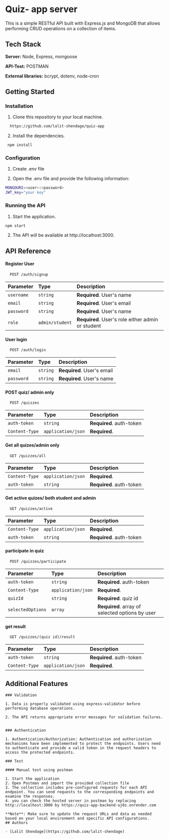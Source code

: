 # Quiz- app server

This is a simple RESTful API built with Express.js and MongoDB that allows performing CRUD operations on a collection of items.


## Tech Stack

**Server:** Node, Express, mongoose

**API-Test:** POSTMAN

**External libraries:** bcrypt, dotenv, node-cron


## Getting Started

### Installation

1. Clone this repository to your local machine.

```bash
  https://github.com/lalit-shendage/quiz-app
```
2. Install the dependencies.

```bash
 npm install
```
### Configuration

1.  Create .env file

2. Open the .env file and provide the following information:

```bash
MONGOURI=<user>:<password>
JWT_key="your key"
```
### Running the API

1. Start the application.

```bash
npm start
```

2. The API will be available at http://localhost:3000.


    
## API Reference


#### Register User

```http
  POST /auth/signup
```

| Parameter | Type     | Description                |
| :-------- | :------- | :------------------------- |
| `username` | `string` | **Required**. User's name |
| `email` | `string` | **Required**. User's email |
| `password` | `string` | **Required**. User's name |
| `role` | `admin/student` | **Required**. User's role either admin or student |

####  User login

```http
  POST /auth/login
```

| Parameter | Type     | Description                |
| :-------- | :------- | :------------------------- |
| `email` | `string` | **Required**. User's email |
| `password` | `string` | **Required**. User's name |



#### POST quiz/ admin only 

```http
  POST /quizzes
```
| Parameter | Type     | Description                       |
| :-------- | :------- | :-------------------------------- |
| `auth-token`      | `string` | **Required**. auth-token |
| `Content-Type`      | `application/json` | **Required**. |

#### Get all quizes/admin only

```http
  GET /quizzes/all
```

| Parameter | Type     | Description                       |
| :-------- | :------- | :-------------------------------- |
| `Content-Type`      | `application/json` | **Required**. |
| `auth-token`      | `string` | **Required**. auth-token |


#### Get active quizes/ both student and admin

```http
  GET /quizzes/active
```

| Parameter | Type     | Description                       |
| :-------- | :------- | :-------------------------------- |
| `Content-Type`      | `application/json` | **Required**. |
| `auth-token`      | `string` | **Required**. auth-token |




#### participate in quiz 
```http
  POST /quizzes/participate
```

| Parameter | Type     | Description                       |
| :-------- | :------- | :-------------------------------- |
| `auth-token`      | `string` | **Required**. auth-token |
| `Content-Type`      | `application/json` | **Required**. |
| `quizId`      | `string` | **Required**. quiz id |
| `selectedOptions`      | `array` | **Required**. array of selected options by user |


#### get result
```http
  GET /quizzes/(quiz id)/result
```

| Parameter | Type     | Description                       |
| :-------- | :------- | :-------------------------------- |
| `auth-token`      | `string` | **Required**. auth-token |
| `Content-Type`      | `application/json` | **Required**. |



## Additional Features


```
### Validation

1. Data is properly validated using express-validator before performing database operations.

2. The API returns appropriate error messages for validation failures.


### Authentication 

1. Authentication/Authorization: Authentication and authorization mechanisms have been implemented to protect the endpoints. Users need to authenticate and provide a valid token in the request headers to access the protected endpoints.

### Test

#### Manual test using postman

1. Start the application
2. Open Postman and import the provided collection file
3. The collection includes pre-configured requests for each API endpoint. You can send requests to the corresponding endpoints and examine the responses.
4. you can check the hosted server in postman by replacing http://localhost:3000 by https://quiz-app-backend-uj0z.onrender.com

**Note**: Make sure to update the request URLs and data as needed based on your local environment and specific API configurations.
## Authors

- [Lalit Shendage](https://github.com/lalit-shendage)

